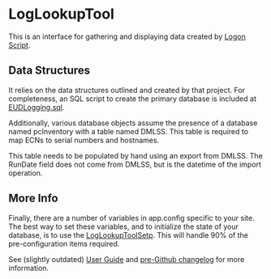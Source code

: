 # LogLookupTool

This is an interface for gathering and displaying data created by [Logon Script](https://github.com/EAMC-IMD/Logon_Script).  

## Data Structures

It relies on the data structures outlined and created by that project.  For completeness, an SQL script to create the primary database is included at [EUDLogging.sql](./EUDLogging.sql).

Additionally, various database objects assume the presence of a database named pcInventory with a table named DMLSS.  This table is required to map ECNs to serial numbers and hostnames.  

This table needs to be populated by hand using an export from DMLSS.  The RunDate field does not come from DMLSS, but is the datetime of the import operation.

## More Info

Finally, there are a number of variables in app.config specific to your site.  The best way to set these variables, and to initialize the state of your database, is to use the [LogLookupToolSetp](https://github.com/EAMC-IMD/LogLookupToolSetup).  This will handle 90% of the pre-configuration items required.

See (slightly outdated) [User Guide](.\LogLookupTool_Manual_1.0.8.0.pdf) and [pre-Github changelog](.\changelog.md) for more information.
